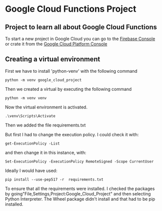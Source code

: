 # Google Cloud Functions Project
## Project to learn all about Google Cloud Functions
To start a new project in Google Cloud you can go to the [Firebase Console](https://console.firebase.google.com) or crate it from the [Google Cloud Platform Console](https://console.cloud.google.com)

## Creating a virtual environment
First we have to install 'python-venv' with the following command
```commandline
python -m venv google_cloud_project
```
Then we created a virtual by executing the following command
```
python -m venv venv
```
Now the virtual environment is activated.
```
.\venv\Scripts\Activate
```
Then we added the file requirements.txt

But first I had to change the execution policy. I could check it with:
```commandline
get-ExecutionPolicy -List
```
and then change it in this instance, with:
```commandline
Set-ExecutionPolicy -ExecutionPolicy RemoteSigned -Scope CurrentUser
```
Ideally I would have used:
```commandline
pip install --use-pep517 -r  requirements.txt
```
To ensure that all the requirements were installed.
I checked the packages by going"File,Settings,Project:Google_Cloud_Project" and then selecting Python Interpreter.
The Wheel package didn't install and that had to be pip installed.
